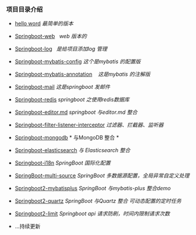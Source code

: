 
### 项目目录介绍
- [hello word](https://lrshuai.top/atc/show/34)    *最简单的版本*
- [Springboot-web](https://lrshuai.top/atc/show/36)     *web 版本的*
- [Springboot-log](https://lrshuai.top/atc/show/39)     *是给项目添加log 管理*
- [Springboot-mybatis-config](https://lrshuai.top/atc/show/40)    *这个是mybatis 的配置版*
- [Springboot-mybatis-annotation](https://lrshuai.top/atc/show/40)    *这是mybatis 的注解版*
- [Springboot-mail](https://lrshuai.top/atc/show/41) *这是springboot 发邮件*
- [Springboot-redis](https://lrshuai.top/atc/show/42) *springboot 之使用redis数据库*
- [Springboot-editor.md](https://github.com/rstyro/spring-boot/tree/master/springboot-editor.md) *springboot 与editor.md 整合*
- [Springboot-filter-listener-interceptor](https://lrshuai.top/atc/show/46) *过滤器、拦截器、监听器*
- [Springboot-mongodb](https://lrshuai.top/atc/show/76) * 与MongoDB 整合 *
- [Springboot-elasticsearch](https://lrshuai.top/atc/show/89) *与 Elasticsearch 整合*
- [Springboot-i18n](http://lrshuai.top/atc/show/125) *SpringBoot 国际化配置*
- [SpringBoot-multi-source](https://github.com/rstyro/spring-boot/tree/master/SpringBoot-multi-source) *SpringBoot 多数据源配置，全局异常自定义处理*
- [Springboot2-mybatisplus](https://github.com/rstyro/spring-boot/tree/master/springboot-mybatisplus) *SpringBoot 与mybatis-plus 整合demo*
- [Springboot2-quartz](https://github.com/rstyro/Springboot/tree/master/SpringBoot-Quartz) *SpringBoot 与Quartz 整合 可动态配置的定时任务*
- [Springboot2-limit](https://github.com/rstyro/Springboot/tree/master/SpringBoot-limit) *Springboot api 请求防刷，时间内限制请求次数*

- ...持续更新
